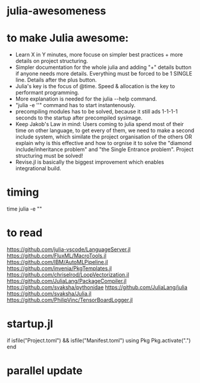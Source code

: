 # julia-awesomeness


# to make Julia awesome:
 - Learn X in Y minutes, more focuse on simpler best practices + more details on project structuring. 
 - Simpler documentation for the whole julia and adding "+" details button if anyone needs more details. Everything must be forced to be 1 SINGLE line. Details after the plus button. 
 - Julia's key is the focus of @time. Speed & allocation is the key to performant programming. 
 - More explanation is needed for the julia --help command. 
 - "julia -e ''" command has to start instantenously.
 - precompiling modules has to be solved, because it still ads 1-1-1-1 seconds to the startup after precompiled sysimage. 
 - Keep Jakob's Law in mind: Users coming to julia spend most of their time on other language, to get every of them, we need to make a second include system, which similate the project organisation of the others OR explain why is this effective and how to orgnise it to solve the "diamond include/inheritance problem" and "the Single Entrance problem". Project structuring must be solved! 
 - Revise.jl is basically the biggest improvement which enables integrational build.
 

# timing
time julia -e ""

# to read
https://github.com/julia-vscode/LanguageServer.jl
https://github.com/FluxML/MacroTools.jl
https://github.com/IBM/AutoMLPipeline.jl
https://github.com/invenia/PkgTemplates.jl
https://github.com/chriselrod/LoopVectorization.jl
https://github.com/JuliaLang/PackageCompiler.jl
https://github.com/svaksha/pythonidae
https://github.com/JuliaLang/julia
https://github.com/svaksha/Julia.jl
https://github.com/PhilipVinc/TensorBoardLogger.jl


# startup.jl

if isfile("Project.toml") && isfile("Manifest.toml")
	using Pkg
	Pkg.activate(".")
end

# parallel update


